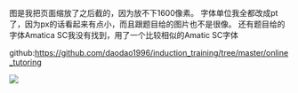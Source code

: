 图是我把页面缩放了之后截的，因为放不下1600像素。
字体单位我全都改成pt了，因为px的话看起来有点小，而且跟题目给的图片也不是很像。
还有题目给的字体Amatica SC我没有找到，用了一个比较相似的Amatic SC字体

github:https://github.com/daodao1996/induction_training/tree/master/online_tutoring

![](https://s3.cn-north-1.amazonaws.com.cn/tws-upload/images/1551191464805-9d73488a-dcd2-4720-a13e-1d3ef1c63c06.png)